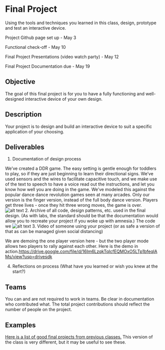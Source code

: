 # Final Project

Using the tools and techniques you learned in this class, design, prototype and test an interactive device.

Project Github page set up - May 3

Functional check-off - May 10
 
Final Project Presentations (video watch party) - May 12

Final Project Documentation due - May 19



## Objective

The goal of this final project is for you to have a fully functioning and well-designed interactive device of your own design.
 
## Description
Your project is to design and build an interactive device to suit a specific application of your choosing. 

## Deliverables

1. Documentation of design process

We’ve created a DDR game. The easy setting is gentle enough for toddlers to play, so if they are just beginning to learn their directional signs. We’ve used sensors and the wires to facilitate capacitive touch, and we make use of the text to speech to have a voice read out the instructions, and let you know how well you are doing in the game. We’ve modeled this against the popular dance dance revolution games seen at many arcades. Only our version is the finger version, instead of the full body dance version. Players get three lives - once they hit three wrong moves, the game is over. 
![alt text](https://github.com/nicole-zy/Interactive-Lab-Hub/tree/Spring2021/Final%20Project/1.png?width=1500&height=1100)
2. Archive of all code, design patterns, etc. used in the final design. (As with labs, the standard should be that the documentation would allow you to recreate your project if you woke up with amnesia.)
The code we 
![alt text](https://github.com/nicole-zy/Interactive-Lab-Hub/tree/Spring2021/Final%20Project/prototype.png?width=1500&height=1100)
3. Video of someone using your project (or as safe a version of that as can be managed given social distancing)

We are demoing the one player version here - but the two player mode allows two players to rally against each other. 
Here is the demo in action.https://drive.google.com/file/d/16Im6LzqkTqIcfEQMOxO5LTp1bfeqlAMs/view?usp=drivesdk

4. Reflections on process (What have you learned or wish you knew at the start?)


## Teams

You can and are not required to work in teams. Be clear in documentation who contributed what. The total project contributions should reflect the number of people on the project.

## Examples

[Here is a list of good final projects from previous classes.](https://github.com/FAR-Lab/Developing-and-Designing-Interactive-Devices/wiki/Previous-Final-Projects)
This version of the class is very different, but it may be useful to see these.
